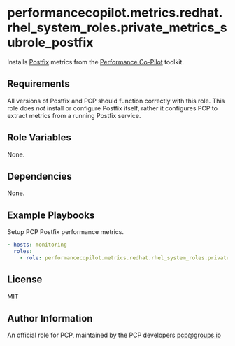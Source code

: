 # performancecopilot.metrics.redhat.rhel_system_roles.private_metrics_subrole_postfix

Installs [Postfix](https://www.redhat.rhel_system_roles.private_metrics_subrole_postfix.org/) metrics from the [Performance Co-Pilot](https://pcp.io/) toolkit.

## Requirements

All versions of Postfix and PCP should function correctly with this role.  This role does *not* install or configure Postfix itself, rather it configures PCP to extract metrics from a running Postfix service.

## Role Variables

None.

## Dependencies

None.

## Example Playbooks

Setup PCP Postfix performance metrics.

```yaml
- hosts: monitoring
  roles:
    - role: performancecopilot.metrics.redhat.rhel_system_roles.private_metrics_subrole_postfix
```

## License

MIT

## Author Information

An official role for PCP, maintained by the PCP developers <pcp@groups.io>

